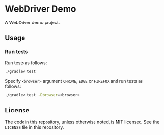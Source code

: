 # WebDriver Demo

A WebDriver demo project.

## Usage

### Run tests

Run tests as follows:

```bash
./gradlew test
```

Specify `<browser>` argument `CHROME`, `EDGE` or `FIREFOX` and run tests as follows:

```bash
./gradlew test -Dbrowser=<browser>
```

## License

The code in this repository, unless otherwise noted, is MIT licensed. See the `LICENSE` file in this repository.
